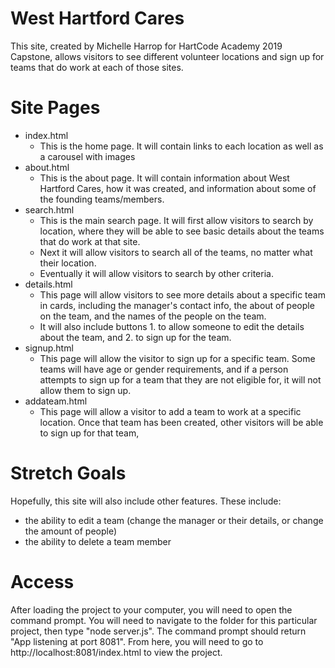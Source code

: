 # West Hartford Cares

This site, created by Michelle Harrop for HartCode Academy 2019 Capstone, allows visitors to see different volunteer locations and sign up for teams that do work at each of those sites.

# Site Pages
- index.html
	- This is the home page. It will contain links to each location as well as a carousel with images
- about.html
	- This is the about page. It will contain information about West Hartford Cares, how it was created, and information about some of the founding teams/members.
- search.html
	- This is the main search page. It will first allow visitors to search by location, where they will be able to see basic details about the teams that do work at that site.
	- Next it will allow visitors to search all of the teams, no matter what their location.
	- Eventually it will allow visitors to search by other criteria.
- details.html
	- This page will allow visitors to see more details about a specific team in cards, including the manager's contact info, the about of people on the team, and the names of the people on the team.
	- It will also include buttons 1. to allow someone to edit the details about the team, and 2. to sign up for the team.
- signup.html
	- This page will allow the visitor to sign up for a specific team. Some teams will have age or gender requirements, and if a person attempts to sign up for a team that they are not eligible for, it will not allow them to sign up.
- addateam.html
	- This page will allow a visitor to add a team to work at a specific location. Once that team has been created, other visitors will be able to sign up for that team,

# Stretch Goals

Hopefully, this site will also include other features. These include:
- the ability to edit a team (change the manager or their details, or change the amount of people)
- the ability to delete a team member

# Access
After loading the project to your computer, you will need to open the command prompt. You will need to navigate to the folder for this particular project, then type "node server.js". The command prompt should return "App listening at port 8081". From here, you will need to go to http://localhost:8081/index.html to view the project.